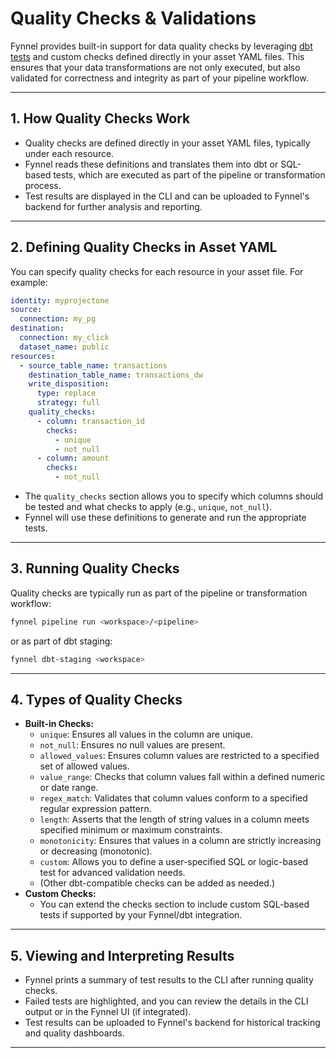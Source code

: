 # Quality Checks & Validations

Fynnel provides built-in support for data quality checks by leveraging [dbt tests](https://docs.getdbt.com/docs/build/tests) and custom checks defined directly in your asset YAML files. This ensures that your data transformations are not only executed, but also validated for correctness and integrity as part of your pipeline workflow.

---

## 1. How Quality Checks Work

- Quality checks are defined directly in your asset YAML files, typically under each resource.
- Fynnel reads these definitions and translates them into dbt or SQL-based tests, which are executed as part of the pipeline or transformation process.
- Test results are displayed in the CLI and can be uploaded to Fynnel's backend for further analysis and reporting.

---

## 2. Defining Quality Checks in Asset YAML

You can specify quality checks for each resource in your asset file. For example:

```yaml
identity: myprojectone
source:
  connection: my_pg
destination:
  connection: my_click
  dataset_name: public
resources:
  - source_table_name: transactions
    destination_table_name: transactions_dw
    write_disposition:
      type: replace
      strategy: full
    quality_checks:
      - column: transaction_id
        checks:
          - unique
          - not_null
      - column: amount
        checks:
          - not_null
```

- The `quality_checks` section allows you to specify which columns should be tested and what checks to apply (e.g., `unique`, `not_null`).
- Fynnel will use these definitions to generate and run the appropriate tests.

---

## 3. Running Quality Checks

Quality checks are typically run as part of the pipeline or transformation workflow:

```sh
fynnel pipeline run <workspace>/<pipeline>
```

or as part of dbt staging:

```sh
fynnel dbt-staging <workspace>
```

---

## 4. Types of Quality Checks

- **Built-in Checks:**
  - `unique`: Ensures all values in the column are unique.
  - `not_null`: Ensures no null values are present.
  - `allowed_values`: Ensures column values are restricted to a specified set of allowed values.
  - `value_range`: Checks that column values fall within a defined numeric or date range.
  - `regex_match`: Validates that column values conform to a specified regular expression pattern.
  - `length`: Asserts that the length of string values in a column meets specified minimum or maximum constraints.
  - `monotonicity`: Ensures that values in a column are strictly increasing or decreasing (monotonic).
  - `custom`: Allows you to define a user-specified SQL or logic-based test for advanced validation needs.
  - (Other dbt-compatible checks can be added as needed.)
- **Custom Checks:**
  - You can extend the checks section to include custom SQL-based tests if supported by your Fynnel/dbt integration.

---

## 5. Viewing and Interpreting Results

- Fynnel prints a summary of test results to the CLI after running quality checks.
- Failed tests are highlighted, and you can review the details in the CLI output or in the Fynnel UI (if integrated).
- Test results can be uploaded to Fynnel's backend for historical tracking and quality dashboards.

---

